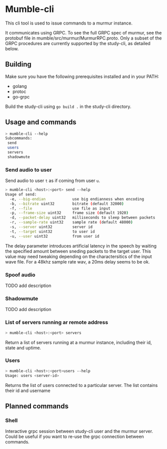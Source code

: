 # Mumble-cli

This cli tool is used to issue commands to a murmur instance.

It communicates using GRPC. To see the full GRPC spec of murmur, see the protobuf file in mumble/src/murmur/MurmurRPC.proto. Only a subset of the GRPC procedures are currently supported by the study-cli, as detailed below.

## Building
Make sure you have the following prerequisites installed and in your PATH:

 - golang
 - protoc
 - go-grpc 

Build the study-cli using `go build .` in the study-cli directory.

## Usage and commands

```sh
> mumble-cli --help
Subcommands:
 send 
 users 
 servers
 shadowmute
```

### Send audio to user

Send audio to user `t` as if coming from user `u`.

```sh
> mumble-cli <host>:<port> send --help
Usage of send:
  -e, --big-endian            use big endianness when encoding
  -b, --bitrate uint32        bitrate (default 32000)
  -f, --file                  use file as input
  -p, --frame-size uint32     frame size (default 1920)
  -d, --packet-delay uint32   milliseconds to sleep between packets
  -r, --sample-rate uint32    sample rate (default 48000)
  -s, --server uint32         server id
  -t, --target uint32         to user id
  -u, --user uint32           from user id
```

The delay parameter introduces artificial latency in the speech by waiting the specified amount between sneding packets to the target user. This value may need tweaking depending on the charactersitics of the input wave file. For a 48khz sample rate wav, a 20ms delay seems to be ok.

### Spoof audio

TODO add description

### Shadowmute

TODO add description

### List of servers running ar remote address

```sh
> mumble-cli <host>:<port> servers
```

Return a list of servers running at a murmur instance, including their id, state and uptime.

### Users

```sh
> mumble-cli <host>:<port>users --help
Usage: users <server-id>
```
Returns the list of users connected to a particular server. The list contains their id and username



## Planned commands
### Shell
Interactive grpc session between study-cli user and the murmur server. Could be useful if you want to re-use the grpc connection between commands.

